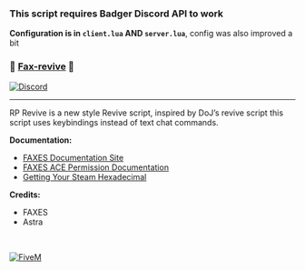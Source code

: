### This script requires Badger Discord API to work
**Configuration is in `client.lua` AND `server.lua`**, config was also improved a bit


### 📠 [Fax-revive][5mlink] 📠

[![Discord](https://faxes.zone/i/9wkr3.png)](https://faxes.zone/discord)

----

RP Revive is a new style Revive script, inspired by DoJ’s revive script this script uses keybindings instead of text chat commands.

**Documentation:**
- [FAXES Documentation Site](https://docs.faxes.zone/docs)
- [FAXES ACE Permission Documentation](https://docs.faxes.zone/docs/aceperms)
- [Getting Your Steam Hexadecimal](https://docs.faxes.zone/docs/getting-your-steam-hex)

**Credits:**
- FAXES
- Astra 

<br />

[![FiveM](https://faxes.zone/i/r5byi.png)][5mlink]

[5mlink]: https://forum.cfx.re/t/130876
